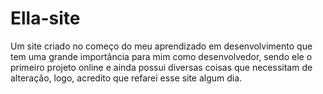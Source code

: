 <h1> Ella-site </h1>
Um site criado no começo do meu aprendizado em desenvolvimento que tem uma grande importância para mim como desenvolvedor, sendo ele o primeiro projeto online e ainda
possui diversas coisas que necessitam de alteração, logo, acredito que refarei esse site algum dia.
